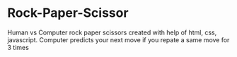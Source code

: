 # Rock-Paper-Scissor
Human vs Computer rock paper scissors created with help of html, css, javascript. Computer predicts your next move if you repate a same move for 3 times
